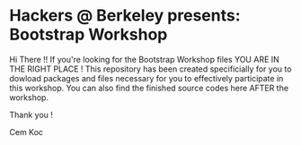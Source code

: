 Hackers @ Berkeley presents: Bootstrap Workshop
==============================================
Hi There !!
If you're looking for the Bootstrap Workshop files YOU ARE IN THE RIGHT PLACE !
This repository has been created specificially for you to dowload packages and files necessary for you to effectively participate in this workshop.
You can also find the finished source codes here AFTER the workshop.

Thank you !

Cem Koc

